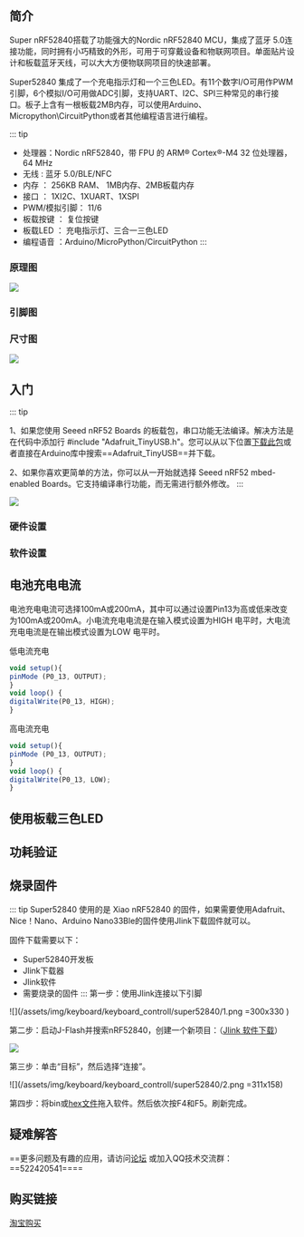 
## 简介

Super nRF52840搭载了功能强大的Nordic nRF52840 MCU，集成了蓝牙 5.0连接功能，同时拥有小巧精致的外形，可用于可穿戴设备和物联网项目。单面贴片设计和板载蓝牙天线，可以大大方便物联网项目的快速部署。

Super52840 集成了一个充电指示灯和一个三色LED。有11个数字I/O可用作PWM引脚，6个模拟I/O可用做ADC引脚，支持UART、I2C、SPI三种常见的串行接口。板子上含有一根板载2MB内存，可以使用Arduino、Micropython\CircuitPython或者其他编程语言进行编程。

::: tip

- 处理器：Nordic nRF52840，带 FPU 的 ARM® Cortex®-M4 32 位处理器，64 MHz
- 无线  : 蓝牙 5.0/BLE/NFC
- 内存  ： 256KB RAM、 1MB内存、2MB板载内存
- 接口  ： 1XI2C、1XUART、1XSPI
- PWM/模拟引脚： 11/6
- 板载按键 ： 复位按键
- 板载LED ： 充电指示灯、三合一三色LED
- 编程语音 ：Arduino/MicroPython/CircuitPython
:::

### 原理图

![](/assets/img/keyboard/keyboard_controll/super52840/6.png)

### 引脚图

### 尺寸图

![](/assets/img/keyboard/keyboard_controll/super52840/4.png)

## 入门

::: tip

1、如果您使用 Seeed nRF52 Boards 的板载包，串口功能无法编译。解决方法是在代码中添加行 #include "Adafruit_TinyUSB.h"。您可以从以下位置[下载此包](https://github.com/adafruit/Adafruit_TinyUSB_Arduino "")或者直接在Arduino库中搜索==Adafruit_TinyUSB==并下载。


2、如果你喜欢更简单的方法，你可以从一开始就选择 Seeed nRF52 mbed-enabled Boards。它支持编译串行功能，而无需进行额外修改。
::: 

![](/assets/img/keyboard/keyboard_controll/super52840/5.png)

### 硬件设置

### 软件设置

## 电池充电电流

电池充电电流可选择100mA或200mA，其中可以通过设置Pin13为高或低来改变为100mA或200mA。小电流充电电流是在输入模式设置为HIGH 电平时，大电流充电电流是在输出模式设置为LOW 电平时。

低电流充电

```js 
void setup(){
pinMode (P0_13, OUTPUT);
}
void loop() {
digitalWrite(P0_13, HIGH);
}
```

高电流充电

```js 
void setup(){
pinMode (P0_13, OUTPUT);
}
void loop() {
digitalWrite(P0_13, LOW);
}
```

## 使用板载三色LED

## 功耗验证


## 烧录固件

::: tip
Super52840 使用的是 Xiao nRF52840 的固件，如果需要使用Adafruit、Nice！Nano、Arduino Nano33Ble的固件使用Jlink下载固件就可以。

固件下载需要以下：
- Super52840开发板
- Jlink下载器
- Jlink软件
- 需要烧录的固件
:::
第一步：使用Jlink连接以下引脚

![](/assets/img/keyboard/keyboard_controll/super52840/1.png =300x330 )

第二步：启动J-Flash并搜索nRF52840，创建一个新项目：（[Jlink 软件下载](https://www.segger.com/downloads/jlink/ "")）


![](/assets/img/keyboard/keyboard_controll/super52840/3.png)

第三步：单击“目标”，然后选择“连接”。

![](/assets/img/keyboard/keyboard_controll/super52840/2.png =311x158)

第四步：将bin或[hex文件](https://files.seeedstudio.com/wiki/XIAO-BLE/Seeed_XIAO_nRF52840_Sense_bootloader-0.6.1_s140_7.3.0.hex "")拖入软件。然后依次按F4和F5。刷新完成。




## 疑难解答

==更多问题及有趣的应用，请访问[论坛](https://chat.nologo.tech/ "")  或加入QQ技术交流群：==522420541====


## 购买链接
[淘宝购买](https://item.taobao.com/item.htm?spm=a1z10.3-c.w4002-24438210134.12.7b736ea3Eb38Ak&id=729260528560 "")
